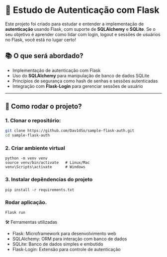 # 🔐 Estudo de Autenticação com Flask

Este projeto foi criado para estudar e entender a implementação de **autenticação** usando Flask, com suporte de **SQLAlchemy** e **SQLite**. Se o seu objetivo é aprender como lidar com login, logout e sessões de usuários no Flask, você está no lugar certo!

## 📚 O que será abordado?

- Implementação de autenticação com Flask
- Uso do **SQLAlchemy** para manipulação de banco de dados SQLite
- Princípios de segurança como hash de senhas e sessões autenticadas
- Integração com **Flask-Login** para gerenciar sessões de usuário

---

## 🚀 Como rodar o projeto?

### 1. Clonar o repositório:
```bash
git clone https://github.com/Dav1dSo/sample-flask-auth.git
cd sample-flask-auth
```
### 2. Criar ambiente virtual
```
python -m venv venv
source venv/bin/activate   # Linux/Mac
venv\Scripts\activate      # Windows
```
### 3. Instalar depêndencias do projeto
```
pip install -r requirements.txt
```

### Rodar aplicação.
```
Flask run
``` 

🛠 Ferramentas utilizadas

- Flask: Microframework para desenvolvimento web
- SQLAlchemy: ORM para interação com banco de dados
- SQLite: Banco de dados simples e embutido
- Flask-Login: Extensão para controle de autenticação

